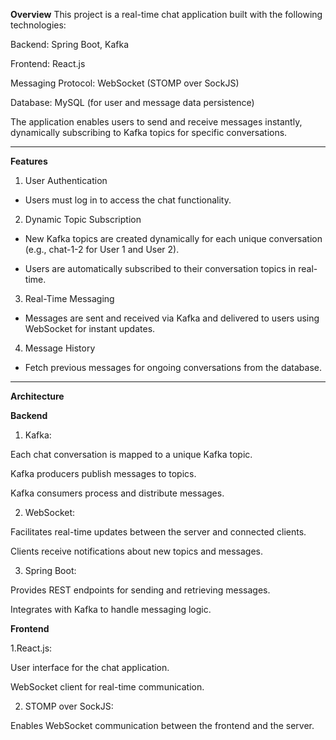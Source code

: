 **Overview**
This project is a real-time chat application built with the following technologies:

Backend: Spring Boot, Kafka

Frontend: React.js

Messaging Protocol: WebSocket (STOMP over SockJS)

Database: MySQL (for user and message data persistence)

The application enables users to send and receive messages instantly, dynamically subscribing to Kafka topics for specific conversations.

************************************************************

**Features**
1. User Authentication

-  Users must log in to access the chat functionality.

2. Dynamic Topic Subscription

- New Kafka topics are created dynamically for each unique conversation (e.g., chat-1-2 for User 1 and User 2).

- Users are automatically subscribed to their conversation topics in real-time.

3. Real-Time Messaging

- Messages are sent and received via Kafka and delivered to users using WebSocket for instant updates.

4. Message History

- Fetch previous messages for ongoing conversations from the database.
  
**************************************************************

**Architecture**

**Backend**

1. Kafka:

Each chat conversation is mapped to a unique Kafka topic.

Kafka producers publish messages to topics.

Kafka consumers process and distribute messages.

2. WebSocket:

Facilitates real-time updates between the server and connected clients.

Clients receive notifications about new topics and messages.

3. Spring Boot:

Provides REST endpoints for sending and retrieving messages.

Integrates with Kafka to handle messaging logic.

**Frontend**

1.React.js:

User interface for the chat application.

WebSocket client for real-time communication.

2. STOMP over SockJS:

Enables WebSocket communication between the frontend and the server.
